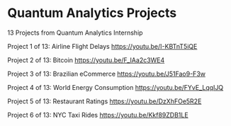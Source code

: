 # Quantum Analytics Projects
13 Projects from Quantum Analytics Internship

Project 1 of 13: Airline Flight Delays https://youtu.be/I-KBTnT5iQE

Project 2 of 13: Bitcoin https://youtu.be/F_IAa2c3WE4

Project 3 of 13: Brazilian eCommerce https://youtu.be/J51Fao9-F3w

Project 4 of 13: World Energy Consumption https://youtu.be/FYvE_LqqIJQ

Project 5 of 13: Restaurant Ratings https://youtu.be/DzXhFOe5R2E

Project 6 of 13: NYC Taxi Rides https://youtu.be/Kkf89ZDB1LE
